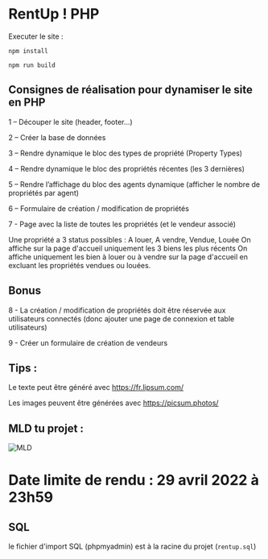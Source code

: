 # RentUp ! PHP

Executer le site :

`npm install`

`npm run build`

## Consignes de réalisation pour dynamiser le site en PHP

1 – Découper le site (header, footer…)

2 – Créer la base de données

3 – Rendre dynamique le bloc des types de propriété (Property Types)

4 – Rendre dynamique le bloc des propriétés récentes (les 3 dernières)

5 – Rendre l’affichage du bloc des agents dynamique (afficher le nombre de propriétés par agent)

6 – Formulaire de création / modification de propriétés

7 - Page avec la liste de toutes les propriétés (et le vendeur associé)


Une propriété a 3 status possibles : A louer, A vendre, Vendue, Louée
On affiche sur la page d'accueil uniquement les 3 biens les plus récents
On affiche uniquement les bien à louer ou à vendre sur la page d'accueil en excluant les propriétés vendues ou louées.


## Bonus

8 - La création / modification de propriétés doit être réservée aux utilisateurs connectés (donc ajouter une page de connexion et table utilisateurs)

9 - Créer un formulaire de création de vendeurs


## Tips :
Le texte peut être généré avec https://fr.lipsum.com/

Les images peuvent être générées avec https://picsum.photos/

## MLD tu projet :

![MLD](mld.png)

# Date limite de rendu : 29 avril 2022 à 23h59

## SQL

le fichier d'import SQL (phpmyadmin) est à la racine du projet (`rentup.sql`)

